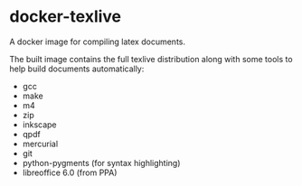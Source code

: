 # docker-texlive
A docker image for compiling latex documents.

The built image contains the full texlive distribution along with some tools to help build documents automatically:
* gcc
* make
* m4
* zip
* inkscape
* qpdf
* mercurial
* git
* python-pygments (for syntax highlighting)
* libreoffice 6.0 (from PPA)

